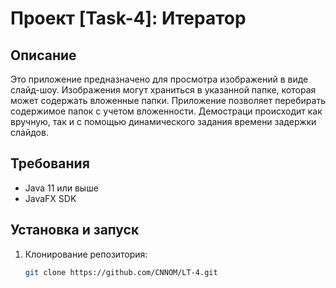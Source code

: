 # Проект [Task-4]: Итератор

## Описание

Это приложение предназначено для просмотра изображений в виде слайд-шоу. 
Изображения могут храниться в указанной папке, которая может содержать
вложенные папки. Приложение позволяет перебирать содержимое папок с 
учетом вложенности. Демостраци происходит как вручную, так и с помощью 
динамического задания времени задержки слайдов.


## Требования

- Java 11 или выше
- JavaFX SDK

## Установка и запуск

1. Клонирование репозитория:
   ```bash
   git clone https://github.com/CNNOM/LT-4.git
